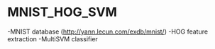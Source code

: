 # MNIST_HOG_SVM
-MNIST database (http://yann.lecun.com/exdb/mnist/)
-HOG feature extraction
-MultiSVM classifier
